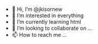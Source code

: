 - 👋 Hi, I’m @jkisornew
- 👀 I’m interested in everything
- 🌱 I’m currently learning html
- 💞️ I’m looking to collaborate on ...
- 📫 How to reach me ...

<!---
jkisornew/jkisornew is a ✨ special ✨ repository because its `README.md` (this file) appears on your GitHub profile.
You can click the Preview link to take a look at your changes.
--->
